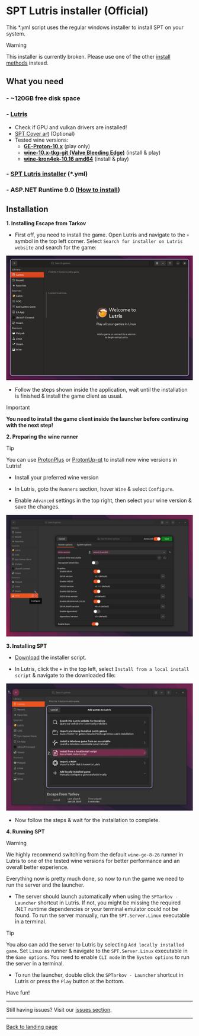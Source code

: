 
# SPT Lutris installer (Official)

This *.yml script uses the regular windows installer to install SPT on your system.

> [!WARNING]
> This installer is currently broken. Please use one of the other [install methods](../../README.md#automated-install) instead.

## What you need

### - **~120GB free disk space**

### - **[Lutris](https://lutris.net/downloads)**
- Check if GPU and vulkan drivers are installed!
- [SPT Cover art](../../docs/lutris/cover_art.md) (Optional)
- Tested wine versions:
    - **[GE-Proton-10.x](https://github.com/GloriousEggroll/proton-ge-custom/releases)** (play only)
    - **[wine-10.x-tkg-git (Valve Bleeding Edge)](https://github.com/Frogging-Family/wine-tkg-git/actions/workflows/wine-valvexbe.yml)** (install & play)
    - **[wine-kron4ek-10.16 amd64](https://github.com/Kron4ek/Wine-Builds/releases/tag/10.16)** (install & play)
        
### - **[SPT Lutris installer](../../installers/lutris-installer-official.yml) (*.yml)**

### - ASP.NET Runtime 9.0 ([How to install](../aspnet.md))


## Installation

**1. Installing Escape from Tarkov**

- First off, you need to install the game. Open Lutris and navigate to the `+` symbol in the top left corner. Select `Search for installer on Lutris website` and search for the game:

<img src="../../media/lutris/tarkov.gif" width="580">

- Follow the steps shown inside the application, wait until the installation is finished & install the game client as usual.

> [!IMPORTANT]
> **You need to install the game client inside the launcher before continuing with the next step!**


**2. Preparing the wine runner**

> [!TIP]
> You can use [ProtonPlus](https://flathub.org/apps/com.vysp3r.ProtonPlus) or [ProtonUp-qt](https://davidotek.github.io/protonup-qt/) to install new wine versions in Lutris!

- Install your preferred wine version

- In Lutris, goto the `Runners` section, hover `Wine` & select `Configure`.

- Enable `Advanced` settings in the top right, then select your wine version & save the changes.

<img src="../../media/lutris/wine.jpg" alt="drawing" width="580"/>


**3. Installing SPT**

- [Download](../../installers/lutris-installer-official.yml) the installer script.

- In Lutris, click the `+` in the top left, select `Install from a local install script` & navigate to the downloaded file:

<img src="../../media/lutris/install_script.jpg" alt="drawing" width="580"/>

- Now follow the steps & wait for the installation to complete.

**4. Running SPT**

> [!WARNING]
> We highly recommend switching from the default `wine-ge-8-26` runner in Lutris to one of the tested wine versions for better performance and an overall better experience.

Everything now is pretty much done, so now to run the game we need to run the server and the launcher.

- The server should launch automatically when using the `SPTarkov - Launcher` shortcut in Lutris. If not, you might be missing the required .NET runtime dependencies or your terminal emulator could not be found. To run the server manually, run the `SPT.Server.Linux` executable in a terminal.

> [!TIP]
> You also can add the server to Lutris by selecting `Add locally installed game`. Set `Linux` as runner & navigate to the `SPT.Server.Linux` executable in the `Game options`. You need to enable `CLI mode` in the `System options` to run the server in a terminal.

- To run the launcher, double click the `SPTarkov - Launcher` shortcut in Lutris or press the `Play` button at the bottom.

Have fun!

***
Still having issues? Visit our [issues section](../../docs/issues.md).

***

[Back to landing page](../../README.md)